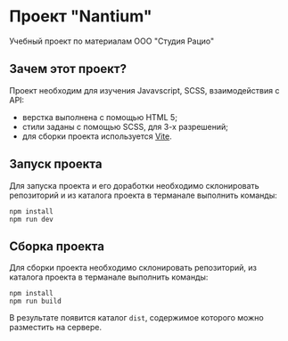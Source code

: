 # Проект "Nantium"
Учебный проект по материалам ООО "Студия Рацио"

## Зачем этот проект?
Проект необходим для изучения Javavscript, SCSS, взаимодействия с API:
- верстка выполнена с помощью HTML 5;
- стили заданы с помощью SCSS, для 3-х разрешений;
- для сборки проекта используется [Vite](https://vitejs.dev/).

## Запуск проекта
Для запуска проекта и его доработки необходимо склонировать репозиторий и из каталога проекта в терманале выполнить команды:
```ssh
npm install
npm run dev
```

## Сборка проекта
Для сборки проекта необходимо склонировать репозиторий, из каталога проекта в терманале выполнить команды:
```ssh
npm install
npm run build
```
В результате появится каталог `dist`, содержимое которого можно разместить на сервере.
